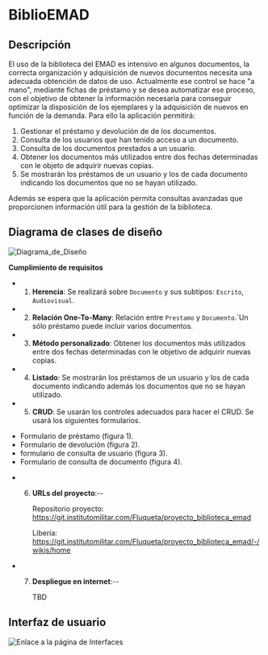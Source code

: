 # BiblioEMAD

## Descripción
El uso de la biblioteca del EMAD es intensivo en algunos documentos, la correcta organización y adquisición de nuevos documentos necesita una adecuada obtención de datos de uso.
Actualmente ese control se hace "a mano", mediante fichas de préstamo y se desea automatizar ese proceso, con el objetivo de obtener la información necesaria para conseguir optimizar la disposición de los ejemplares y la adquisición de nuevos en función de la demanda.
Para ello la aplicación permitirá:
1. Gestionar el préstamo y devolución de de los documentos. 
1. Consulta de los usuarios que han tenido acceso a un documento.
1. Consulta de los documentos prestados a un usuario.
1. Obtener los documentos más utilizados entre dos fechas determinadas con le objeto de adquirir nuevas copias.
1. Se mostrarán los préstamos de un usuario y los de cada documento indicando los documentos que no se hayan utilizado.

Además se espera que la aplicación permita consultas avanzadas que proporcionen información útil para la gestión de la biblioteca.

## Diagrama de clases de diseño

![Diagrama_de_Diseño](https://git.institutomilitar.com/Fluqueta/proyecto_biblioteca_emad/-/wikis/uploads/a161639bd4128b385a0fd6f16930fbe5/EsquemaBiblioteca_EMAD.jpg)

**Cumplimiento de requisitos**
- 1. **Herencia**: Se realizará sobre `Documento` y sus subtipos: `Escrito`, `Audiovisual`.
- 2. **Relación One-To-Many**: Relación entre `Prestamo` y `Documento`.`Un sólo préstamo puede incluir varios documentos.
- 3. **Método personalizado**: Obtener los documentos más utilizados entre dos fechas determinadas con le objetivo de adquirir nuevas copias.
- 4. **Listado**: Se mostrarán los préstamos de un usuario y los de cada documento indicando además los documentos que no se hayan utilizado.
- 5. **CRUD**: Se usarán los controles adecuados para hacer el CRUD. Se usará los siguientes formularios.
* Formulario de préstamo (figura 1).
* Formulario de devolución (figura 2).
* formulario de consulta de usuario (figura 3).
* Formulario de consulta de documento (figura 4). 

- 6. **URLs del proyecto**:--

      Repositorio proyecto: https://git.institutomilitar.com/Fluqueta/proyecto_biblioteca_emad

      Libería: https://git.institutomilitar.com/Fluqueta/proyecto_biblioteca_emad/-/wikis/home

- 7. **Despliegue en internet**:--

        TBD

## Interfaz de usuario
  
![Enlace a la página de Interfaces](https://git.institutomilitar.com/Fluqueta/proyecto_biblioteca_emad/-/wikis/Interfaces-del-Proyecto)


